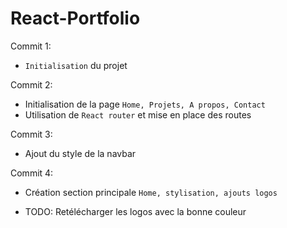 # React-Portfolio

Commit 1:
- `Initialisation` du projet

Commit 2:
- Initialisation de la page `Home, Projets, A propos, Contact`
- Utilisation de `React router` et mise en place des routes

Commit 3:
- Ajout du style de la navbar

Commit 4:
- Création section principale `Home, stylisation, ajouts logos`

- TODO: Retélécharger les logos avec la bonne couleur